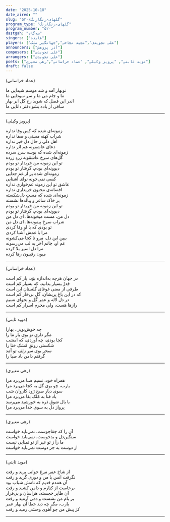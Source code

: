 ```yaml
---
date: "2025-10-18"
date_aired: ""
slug: "گلهای-رنگارنگ/۵۲۰"
program_type: "گلهای-رنگارنگ"
program_number: "۵۲۰"
dastgah: "سه‌گاه"
singers: ["هایده"]
players: ["علی تجویدی","مجید نجاحی","جهانگیر ملک"]
announcers: ["آذر پژوهش"]
composers: ["علی تجویدی"]
arrangers: ["علی تجویدی"]
poets: ["موید ثابتی", "پرویز وکیلی", "عماد خراسانی","رهی معیری"]
draft: false
---
```


(عماد خراسانی)

نوبهار آمد و شد موسم شیدایی ما  
ما و جام می ما و سر سودایی ما  
اندر این فصل که شوید رخ گل ابر بهار  
ساقی از باده بشو دفتر دانایی ما  

---

(پرویز وکیلی)

زمونه‌ای شده که کس وفا نداره  
شراب کهنه مستی و صفا نداره  
اهل دلی ز حال دل خبر نداره  
دعای عاشقونه هم اثر نداره  
زمونه‌ای شده که بوسه سردِ سرده  
گل‌های سرخ عاشقونه زردِ زرده  
تو این زمونه من خریدار تو بودم  
دیوونه‌ای بودم، گرفتار تو بودم  
زمونه‌ای شده پر از غم جدایی  
کسی نمی‌خونه نوای آشنایی  
عاشق تو این زمونه غم‌خواری نداره  
افسانه‌ی مجنون خریداری نداره  
زمونه‌ای شده که مستِ دل‌شکسته  
بر خاک ساغر و پیاله‌ها نشسته  
تو این زمونه من خریدار تو بودم  
دیوونه‌ای بودم، گرفتار تو بودم  
دل من، مست میخونه‌ها، ای دل من  
شراب سرخِ پیمونه‌ها، ای دل من  
تو بودی که با او وفا کردی  
مرا با غمش آشنا کردی  
ببین این دل، مرو تا کجا می‌کشونه  
غم او، جانم آخر به لب می‌رسونه  
مرا دل اسیر بلا کرده  
میون رقیبون رها کرده  

---

(عماد خراسانی)

در جهان هرچه به‌اندازه بوَد، یار کم است  
قدرْ بسیار بدانید، که بسیار کم است  
طرفی از معنی غوغای گلستان این است  
که در این باغِ پریشان، گلِ بی‌خار کم است  
در دل لاله و عمر گل و نجوای نسیم  
رازها هست، ولی محرم اسرار کم است  

---

(موید ثابتی)

چه خوش‌بویی، بهارا  
مگر داری تو بوی یار ما را  
کجا بودی، چه آوردی، که امشب  
شکستی رونقِ مُشکِ ختا را  
سحر بوی سر زلف تو آمد  
گرفتم دامن باد صبا را  

---

(رهی معیری)

همراه خود، نسیم صبا می‌برد مرا  
یارب، چو بوی گل به کجا می‌برد مرا  
سوی دیار صبح رَود کاروان شب  
باد فنا به مُلک بقا می‌برد مرا  
با بال شوق ذره به خورشید می‌رسد  
پرواز دل به سوی خدا می‌برد مرا  

---

(رهی معیری)

آن را که جفاجوست، نمی‌باید خواست  
سنگین‌دل و بدخوست، نمی‌باید خواست  
ما را ز تو غیر از تو تمنایی نیست  
از دوست به جز دوست نمی‌باید خواست  

---

(موید ثابتی)

از شاخ عمر مرغ جوانی پرید و رفت  
نگرفت انس با من و دوری گزید و رفت  
آن همدم قدیم که نامش شباب بود  
برخاست از کنارم و دامن کشید و رفت  
آن طایر خجسته، هراسان و بی‌قرار  
بر بام من نشست و دمی آرمید و رفت  
یارب، مگر چه دید خطا آن بهار عمر  
کز پیش من چو آهوی وحشی رمید و رفت

---
